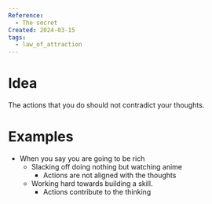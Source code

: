 ```yaml
---
Reference:
  - The secret
Created: 2024-03-15
tags:
  - law_of_attraction
---
```

# Idea

The actions that you do should not contradict your thoughts. 

# Examples

* When you say you are going to be rich
	* Slacking off doing nothing but watching anime
		* Actions are not aligned with the thoughts
	* Working hard towards building a skill.
		* Actions contribute to the thinking

